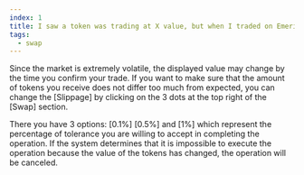 ```yaml
---
index: 1
title: I saw a token was trading at X value, but when I traded on Emeris I got a much lower value!  
tags: 
  - swap
---
```


Since the market is extremely volatile, the displayed value may change by the time you confirm your trade. If you want to make sure that the amount of tokens you receive does not differ too much from expected, you can change the [Slippage] by clicking on the 3 dots at the top right of the [Swap] section.

There you have 3 options: [0.1%] [0.5%] and [1%] which represent the percentage of tolerance you are willing to accept in completing the operation. If the system determines that it is impossible to execute the operation because the value of the tokens has changed, the operation will be canceled.
